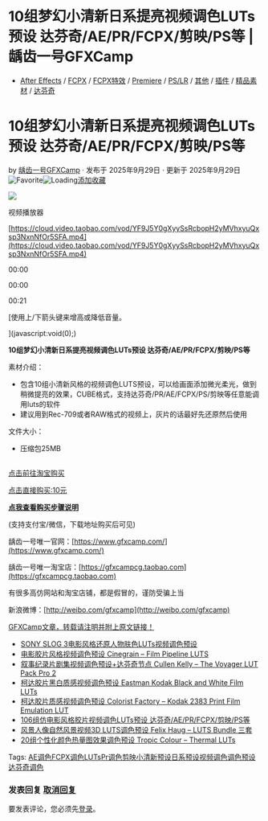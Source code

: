 # 10组梦幻小清新日系提亮视频调色LUTs预设 达芬奇/AE/PR/FCPX/剪映/PS等 | 龋齿一号GFXCamp

-   [After Effects](https://www.gfxcamp.com/category/plug-ins/ae-plug-ins/) / [FCPX](https://www.gfxcamp.com/category/plug-ins/fcpx/) / [FCPX特效](https://www.gfxcamp.com/category/plug-ins/fcpx/fcpx-effects/) / [Premiere](https://www.gfxcamp.com/category/plug-ins/pre/) / [PS/LR](https://www.gfxcamp.com/category/plug-ins/photoshop-plug-ins/) / [其他](https://www.gfxcamp.com/category/plug-ins/other-plug-ins/) / [插件](https://www.gfxcamp.com/category/plug-ins/) / [精品素材](https://www.gfxcamp.com/category/fufei/) / [达芬奇](https://www.gfxcamp.com/category/plug-ins/davinci/)

# 10组梦幻小清新日系提亮视频调色LUTs预设 达芬奇/AE/PR/FCPX/剪映/PS等

by [龋齿一号GFXCamp](https://www.gfxcamp.com/author/gfxcamp/ "文章作者 龋齿一号GFXCamp") · 发布于 2025年9月29日 · 更新于 2025年9月29日 ![Favorite](https://www.gfxcamp.com/wp-content/plugins/wp-favorite-posts/img/star.png "Favorite")![Loading](https://www.gfxcamp.com/wp-content/plugins/wp-favorite-posts/img/loading.gif "Loading")[添加收藏](?wpfpaction=add&postid=129852 "添加收藏")

![](https://www.gfxcamp.com/wp-content/uploads/2025/09/Cinecolor-Primaries.jpg)  

视频播放器

[https://cloud.video.taobao.com/vod/YF9J5Y0gXyySsRcbopH2yMVhxyuQxsp3NxnNfOr5SFA.mp4](https://cloud.video.taobao.com/vod/YF9J5Y0gXyySsRcbopH2yMVhxyuQxsp3NxnNfOr5SFA.mp4)

00:00

00:00

00:21

[使用上/下箭头键来增高或降低音量。

](javascript:void\(0\);)

**10组梦幻小清新日系提亮视频调色LUTs预设 达芬奇/AE/PR/FCPX/剪映/PS等**

素材介绍：

-   包含10组小清新风格的视频调色LUTS预设，可以给画面添加微光柔光，做到稍微提亮的效果，CUBE格式，支持达芬奇/PR/AE/FCPX/PS/剪映等任意能调用luts的软件
-   建议用到Rec-709或者RAW格式的视频上，灰片的话最好先还原然后使用

文件大小：

-   压缩包25MB

![](data:image/gif;base64,R0lGODlhAQABAIAAAAAAAP///yH5BAEAAAAALAAAAAABAAEAAAIBRAA7)

[点击前往淘宝购买](https://item.taobao.com/item.htm?id=982563364715)

[点击直接购买:10元](https://www.gfxcamp.com/wp-login.php?redirect_to=https%3A%2F%2Fwww.gfxcamp.com%2Fcinecolor-primaries%2F)

**[点我查看购买步骤说明](https://www.gfxcamp.com/how-to-download/)**

(支持支付宝/微信，下载地址购买后可见)

龋齿一号唯一官网：[https://www.gfxcamp.com/](https://www.gfxcamp.com/)

龋齿一号唯一淘宝店：[https://gfxcampcg.taobao.com](https://gfxcampcg.taobao.com)

有很多高仿网站和淘宝店铺，都是假冒的，谨防受骗上当

新浪微博：[http://weibo.com/gfxcamp](http://weibo.com/gfxcamp)

[GFXCamp文章，转载请注明并附上原文链接！](https://www.gfxcamp.com)

-   [![SONY SLOG 3电影风格还原人物肤色LUTs视频调色预设](data:image/gif;base64,R0lGODlhAQABAIAAAAAAAP///yH5BAEAAAAALAAAAAABAAEAAAIBRAA7)](https://www.gfxcamp.com/sony-slog-3-luts-skintone/)[SONY SLOG 3电影风格还原人物肤色LUTs视频调色预设](https://www.gfxcamp.com/sony-slog-3-luts-skintone/)
-   [![电影胶片风格视频调色预设 Cinegrain – Film Pipeline LUTS](data:image/gif;base64,R0lGODlhAQABAIAAAAAAAP///yH5BAEAAAAALAAAAAABAAEAAAIBRAA7)](https://www.gfxcamp.com/film-pipeline/)[电影胶片风格视频调色预设 Cinegrain – Film Pipeline LUTS](https://www.gfxcamp.com/film-pipeline/)
-   [![叙事纪录片剧集视频调色预设+达芬奇节点 Cullen Kelly – The Voyager LUT Pack Pro 2](data:image/gif;base64,R0lGODlhAQABAIAAAAAAAP///yH5BAEAAAAALAAAAAABAAEAAAIBRAA7)](https://www.gfxcamp.com/the-voyager-lut-pack-pro-2/)[叙事纪录片剧集视频调色预设+达芬奇节点 Cullen Kelly – The Voyager LUT Pack Pro 2](https://www.gfxcamp.com/the-voyager-lut-pack-pro-2/)
-   [![柯达胶片黑白质感视频调色预设 Eastman Kodak Black and White Film LUTs](data:image/gif;base64,R0lGODlhAQABAIAAAAAAAP///yH5BAEAAAAALAAAAAABAAEAAAIBRAA7)](https://www.gfxcamp.com/eastman-kodak-black-and-white-film-luts/)[柯达胶片黑白质感视频调色预设 Eastman Kodak Black and White Film LUTs](https://www.gfxcamp.com/eastman-kodak-black-and-white-film-luts/)
-   [![柯达胶片质感视频调色预设 Colorist Factory – Kodak 2383 Print Film Emulation LUT](data:image/gif;base64,R0lGODlhAQABAIAAAAAAAP///yH5BAEAAAAALAAAAAABAAEAAAIBRAA7)](https://www.gfxcamp.com/kodak-2383-print-film-emulation-lut/)[柯达胶片质感视频调色预设 Colorist Factory – Kodak 2383 Print Film Emulation LUT](https://www.gfxcamp.com/kodak-2383-print-film-emulation-lut/)
-   [![106组仿电影风格胶片视频调色LUTs预设 达芬奇/AE/PR/FCPX/剪映/PS等](data:image/gif;base64,R0lGODlhAQABAIAAAAAAAP///yH5BAEAAAAALAAAAAABAAEAAAIBRAA7)](https://www.gfxcamp.com/film-inspired-luts/)[106组仿电影风格胶片视频调色LUTs预设 达芬奇/AE/PR/FCPX/剪映/PS等](https://www.gfxcamp.com/film-inspired-luts/)
-   [![风景人像自然风景视频3D LUTS调色预设 Felix Haug – LUTS Bundle 三套](data:image/gif;base64,R0lGODlhAQABAIAAAAAAAP///yH5BAEAAAAALAAAAAABAAEAAAIBRAA7)](https://www.gfxcamp.com/felix-haug-luts-bundle/)[风景人像自然风景视频3D LUTS调色预设 Felix Haug – LUTS Bundle 三套](https://www.gfxcamp.com/felix-haug-luts-bundle/)
-   [![20组个性化颜色热量图效果调色预设 Tropic Colour – Thermal LUTs](data:image/gif;base64,R0lGODlhAQABAIAAAAAAAP///yH5BAEAAAAALAAAAAABAAEAAAIBRAA7)](https://www.gfxcamp.com/tropic-colour-thermal-luts/)[20组个性化颜色热量图效果调色预设 Tropic Colour – Thermal LUTs](https://www.gfxcamp.com/tropic-colour-thermal-luts/)

[](javascript:void\(0\); "微博")[](javascript:void\(0\); "微信")[](javascript:void\(0\); "QQ")[](javascript:void\(0\); "QQ空间")

Tags: [AE调色](https://www.gfxcamp.com/tag/ae%e8%b0%83%e8%89%b2/)[FCPX调色](https://www.gfxcamp.com/tag/fcpx%e8%b0%83%e8%89%b2/)[LUTs](https://www.gfxcamp.com/tag/luts/)[Pr调色](https://www.gfxcamp.com/tag/pr%e8%b0%83%e8%89%b2/)[剪映](https://www.gfxcamp.com/tag/%e5%89%aa%e6%98%a0/)[小清新预设](https://www.gfxcamp.com/tag/%e5%b0%8f%e6%b8%85%e6%96%b0%e9%a2%84%e8%ae%be/)[日系预设](https://www.gfxcamp.com/tag/%e6%97%a5%e7%b3%bb%e9%a2%84%e8%ae%be/)[视频调色](https://www.gfxcamp.com/tag/%e8%a7%86%e9%a2%91%e8%b0%83%e8%89%b2/)[调色预设](https://www.gfxcamp.com/tag/%e8%b0%83%e8%89%b2%e9%a2%84%e8%ae%be/)[达芬奇调色](https://www.gfxcamp.com/tag/%e8%be%be%e8%8a%ac%e5%a5%87%e8%b0%83%e8%89%b2/)

### 发表回复 [取消回复](/cinecolor-primaries/#respond)

要发表评论，您必须先[登录](https://www.gfxcamp.com/wp-login.php?redirect_to=https%3A%2F%2Fwww.gfxcamp.com%2Fcinecolor-primaries%2F)。